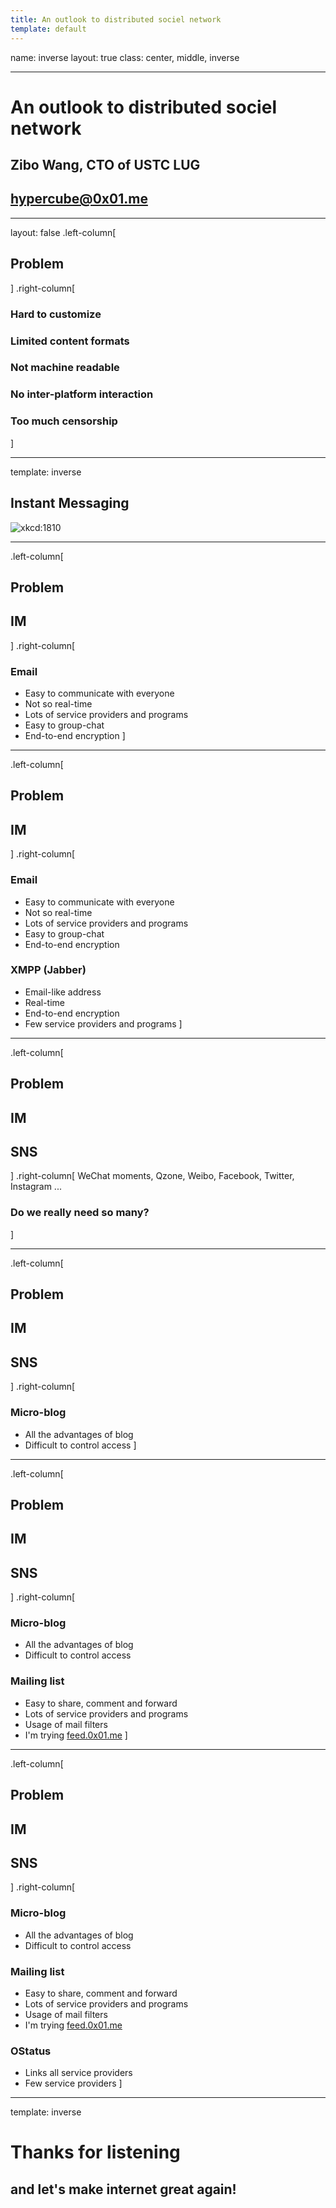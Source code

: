 ```yaml
---
title: An outlook to distributed sociel network
template: default
---
```


name: inverse
layout: true
class: center, middle, inverse

---

# An outlook to distributed sociel network
## Zibo Wang, CTO of USTC LUG

## [hypercube@0x01.me](mailto:hypercube@0x01.me)

---

layout: false
.left-column[
## Problem
]
.right-column[
### Hard to customize
### Limited content formats
### Not machine readable
### No inter-platform interaction
### Too much censorship
]

---

template: inverse
## Instant Messaging
![xkcd:1810](https://imgs.xkcd.com/comics/chat_systems.png)

---

.left-column[
## Problem
## IM
]
.right-column[
### Email
- Easy to communicate with everyone
- Not so real-time
- Lots of service providers and programs
- Easy to group-chat
- End-to-end encryption
]

---

.left-column[
## Problem
## IM
]
.right-column[
### Email
- Easy to communicate with everyone
- Not so real-time
- Lots of service providers and programs
- Easy to group-chat
- End-to-end encryption

### XMPP (Jabber)
- Email-like address
- Real-time
- End-to-end encryption
- Few service providers and programs
]

---

.left-column[
## Problem
## IM
## SNS
]
.right-column[
WeChat moments, Qzone, Weibo, Facebook, Twitter, Instagram ...

### Do we really need so many?
]

---

.left-column[
## Problem
## IM
## SNS
]
.right-column[
### Micro-blog
- All the advantages of blog
- Difficult to control access
]

---

.left-column[
## Problem
## IM
## SNS
]
.right-column[
### Micro-blog
- All the advantages of blog
- Difficult to control access

### Mailing list
- Easy to share, comment and forward
- Lots of service providers and programs
- Usage of mail filters
- I'm trying [feed.0x01.me](http://feed.0x01.me/)
]

---

.left-column[
## Problem
## IM
## SNS
]
.right-column[
### Micro-blog
- All the advantages of blog
- Difficult to control access

### Mailing list
- Easy to share, comment and forward
- Lots of service providers and programs
- Usage of mail filters
- I'm trying [feed.0x01.me](http://feed.0x01.me/)

### OStatus
- Links all service providers
- Few service providers
]

---

template: inverse
# Thanks for listening
## and let's make internet great again!
